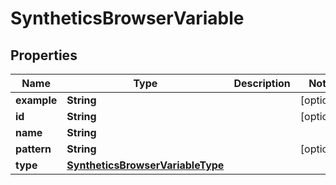 

# SyntheticsBrowserVariable

## Properties

Name | Type | Description | Notes
------------ | ------------- | ------------- | -------------
**example** | **String** |  |  [optional]
**id** | **String** |  |  [optional]
**name** | **String** |  | 
**pattern** | **String** |  |  [optional]
**type** | [**SyntheticsBrowserVariableType**](SyntheticsBrowserVariableType.md) |  | 



